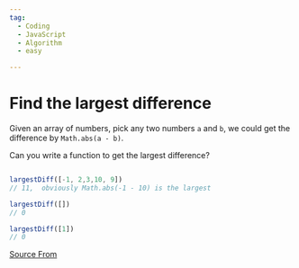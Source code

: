 ```yaml
---
tag:
  - Coding
  - JavaScript
  - Algorithm
  - easy

---
```

  
# Find the largest difference

Given an array of numbers, pick any two numbers `a` and `b`, we could get the difference by `Math.abs(a - b)`.

Can you write a function to get the largest difference?

```js

largestDiff([-1, 2,3,10, 9])
// 11,  obviously Math.abs(-1 - 10) is the largest

largestDiff([])
// 0

largestDiff([1])
// 0
```


[Source From](https://bigfrontend.dev/problem/Find-the-largest-difference)

  